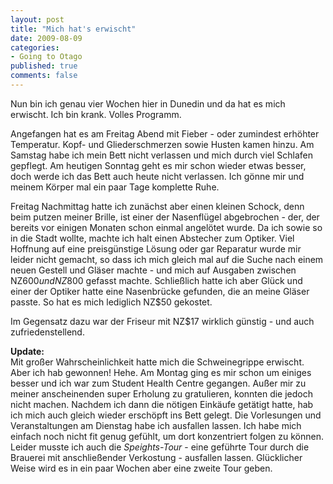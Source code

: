 ```yaml
--- 
layout: post
title: "Mich hat's erwischt"
date: 2009-08-09
categories: 
- Going to Otago
published: true
comments: false
---
```

Nun bin ich genau vier Wochen hier in Dunedin und da hat es mich erwischt.
Ich bin krank.
Volles Programm.

<!-- more -->

Angefangen hat es am Freitag Abend mit Fieber - oder zumindest erhöhter Temperatur.
Kopf- und Gliederschmerzen sowie Husten kamen hinzu.
Am Samstag habe ich mein Bett nicht verlassen und mich durch viel Schlafen gepflegt.
Am heutigen Sonntag geht es mir schon wieder etwas besser, doch werde ich das Bett auch heute nicht verlassen.
Ich gönne mir und meinem Körper mal ein paar Tage komplette Ruhe.

Freitag Nachmittag hatte ich zunächst aber einen kleinen Schock, denn beim putzen meiner Brille, ist einer der Nasenflügel abgebrochen - der, der bereits vor einigen Monaten schon einmal angelötet wurde.
Da ich sowie so in die Stadt wollte, machte ich halt einen Abstecher zum Optiker.
Viel Hoffnung auf eine preisgünstige Lösung oder gar Reparatur wurde mir leider nicht gemacht, so dass ich mich gleich mal auf die Suche nach einem neuen Gestell und Gläser machte - und mich auf Ausgaben zwischen NZ$600 und NZ$800 gefasst machte.
Schließlich hatte ich aber Glück und einer der Optiker hatte eine Nasenbrücke gefunden, die an meine Gläser passte.
So hat es mich lediglich NZ$50 gekostet.

Im Gegensatz dazu war der Friseur mit NZ$17 wirklich günstig - und auch zufriedenstellend.

**Update:**  
Mit großer Wahrscheinlichkeit hatte mich die Schweinegrippe erwischt.
Aber ich hab gewonnen! Hehe.
Am Montag ging es mir schon um einiges besser und ich war zum Student Health Centre gegangen.
Außer mir zu meiner anscheinenden super Erholung zu gratulieren, konnten die jedoch nicht machen.
Nachdem ich dann die nötigen Einkäufe getätigt hatte, hab ich mich auch gleich wieder erschöpft ins Bett gelegt.
Die Vorlesungen und Veranstaltungen am Dienstag habe ich ausfallen lassen.
Ich habe mich einfach noch nicht fit genug gefühlt, um dort konzentriert folgen zu können.
Leider musste ich auch die *Speights-Tour* - eine geführte Tour durch die Brauerei mit anschließender Verkostung - ausfallen lassen.
Glücklicher Weise wird es in ein paar Wochen aber eine zweite Tour geben.
